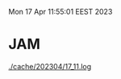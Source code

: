 Mon 17 Apr 11:55:01 EEST 2023
# JAM
<a href='./cache/202304/17_11.log'>./cache/202304/17_11.log</a>
